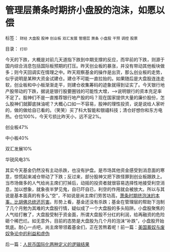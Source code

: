 # 管理层萧条时期挤小盘股的泡沫，如愿以偿

标签： `财经` `大盘股` `股神` `创业板` `双汇发展` `管理层` `萧条` `小盘股` `干预` `调控` `股票` 

目录： `打印`

今天的下跌，大概是对前几天道指下跌到中期支撑的反应，而早前的下跌，则源于国内综合消息包括国际板预期的打压。昨天创业板的暴涨，并没有带动其他板块做多；则今天回调实在情理之中。昨天观察基金的操作是出货，那么创业板的走势，似乎说明是某种大资金试建仓。建仓不可能一直拉抬的。如果随后是大盘股连连走软，创业板和中小板渐渐走平，则建仓收集筹码的迹象就得到证实了。今天银行地产股带动的下跌，据说是银行股要圈钱的可能性大增，——>说明银行的资本充足率不足了。股神们不是一直推荐银行地产股的吗？现在国家提供大量的廉价股份，怎么股神们就脚底抹油呢？大概心口如一不容易，股神的理性投资，说是说给人家听的，做的做给自已看的。（笑笑）买了科大智能和银禧科技；清仓好想你和东方电热。仓位100%，今天亏损比昨天小，远不足2%。

创业板47%

中小板40%

双汇发展10%

华锐风电3%



其实今天基金仍然没有主动杀跌，也没有护盘。是市场其他资金感受到消息面的寒意，惊慌起来减仓带动了下跌；反过来，部分股神又把下跌怪罪到创业板跟跌上。当市场做多的人气给尚主席们打掉后，动摇的投资者就很容易选择性地接受利空消息，加以想象，就象夜半梦见鬼，自已吓自已，利空的作用就会被放大。所以与其说是基本面真的有多么“空”，不如说是尚主席们劳苦功高，[萧条时期挤泡沫的本事，比胡佛总统还厉害](../../../2011/3/16/美国大萧条的五条成因.md)。形势上看，基金还没有杀跌；基金在管理层的帮助下泡制了几个月勉为其难的大盘股行情，疑似成了一个大盘股的多头陷阱。小盘股聚焦的人气给打散了，大盘股受制于资金面，所谓大盘股不分红的利润，给再融资的危险砸个稀巴烂。如无意外，目前的态势是大盘股为几个月的泡沫“补跌”，小盘股开始筑底。耐心一点吧，尚主席带领着基金们，正在苦熬着呢！前一篇：[美国蓄奴与废奴争论中的利益和虚伪](../../../2011/5/24/美国蓄奴与废奴争论中的利益和虚伪.md)

后一篇：[人民币国际化两种定义的逻辑结果](../../../2011/5/25/人民币国际化两种定义的逻辑结果.md)